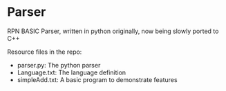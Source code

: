 Parser
======

RPN BASIC Parser, written in python originally, now being slowly ported to C++

Resource files in the repo:
 - parser.py: The python parser
 - Language.txt: The language definition
 - simpleAdd.txt: A basic program to demonstrate features

